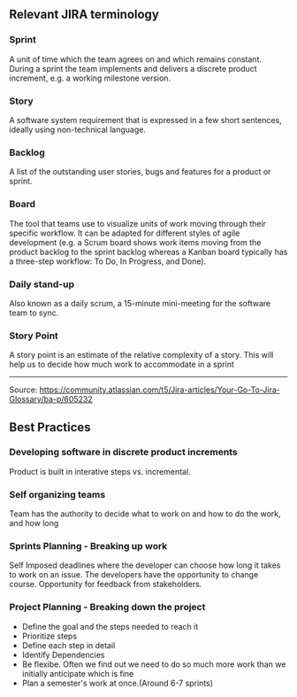 ## Relevant JIRA terminology
### Sprint
A unit of time which the team agrees on and which remains constant. During a sprint the team implements and delivers a discrete product increment, e.g. a working milestone version.

### Story
A software system requirement that is expressed in a few short sentences, ideally using non-technical language.

### Backlog
A list of the outstanding user stories, bugs and features for a product or sprint.

### Board
The tool that teams use to visualize units of work moving through their specific workflow. It can be adapted for different styles of agile development (e.g. a Scrum board shows work items moving from the product backlog to the sprint backlog whereas a Kanban board typically has a three-step workflow: To Do, In Progress, and Done).

### Daily stand-up
Also known as a daily scrum, a 15-minute mini-meeting for the software team to sync.

### Story Point
A story point is an estimate of the relative complexity of a story. This will help us to decide how much work to accommodate in a sprint

---

Source: https://community.atlassian.com/t5/Jira-articles/Your-Go-To-Jira-Glossary/ba-p/605232


## Best Practices

### Developing software in discrete product increments
Product is built in interative steps vs. incremental. 

### Self organizing teams
Team has the authority to decide what to work on and how to do the work, and how long

### Sprints Planning - Breaking up work
Self Imposed deadlines where the developer can choose how long it takes to work on an issue.
The developers have the opportunity to change course. Opportunity for feedback from stakeholders. 

### Project Planning - Breaking down the project
* Define the goal and the steps needed to reach it
* Prioritize steps
* Define each step in detail
* Identify Dependencies
* Be flexibe. Often we find out we need to do so much more work than we initially anticipate which is fine
* Plan a semester's work at once.(Around 6-7 sprints)
